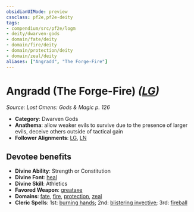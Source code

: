 ```yaml
---
obsidianUIMode: preview
cssclass: pf2e,pf2e-deity
tags:
- compendium/src/pf2e/logm
- deity/dwarven-gods
- domain/fate/deity
- domain/fire/deity
- domain/protection/deity
- domain/zeal/deity
aliases: ["Angradd", "The Forge-Fire"]
---
```

# Angradd (The Forge-Fire) *([LG](/rules/traits/lawful-goo-b1.md))*  
*Source: Lost Omens: Gods & Magic p. 126*  

- **Category**: Dwarven Gods
- **Anathema**: allow weaker evils to survive due to the presence of larger evils, deceive others outside of tactical gain
- **Follower Alignments**: [LG](/rules/traits/lawful-goo-b1.md), [LN](/rules/traits/lawful-neutral-b1.md)

## Devotee benefits

- **Divine Ability**: Strength or Constitution
- **Divine Font**: [heal](/compendium/spells/heal.md)
- **Divine Skill**: Athletics
- **Favored Weapon**: [greataxe](/compendium/equipment/items/greataxe.md)
- **Domains**: [fate](/compendium/setting/domains.md#Fate), [fire](/compendium/setting/domains.md#Fire), [protection](/compendium/setting/domains.md#Protection), [zeal](/compendium/setting/domains.md#Zeal)
- **Cleric Spells**: 1st: [burning hands](/compendium/spells/burning-hands.md); 2nd: [blistering invective](/compendium/spells/blistering-invective-apg.md); 3rd: [fireball](/compendium/spells/fireball.md)